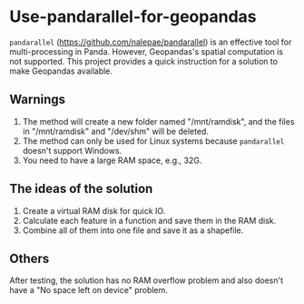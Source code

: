 # Use-pandarallel-for-geopandas
`pandarallel` (https://github.com/nalepae/pandarallel) is an effective tool for multi-processing in Panda. However, Geopandas's spatial computation is not supported. This project provides a quick instruction for a solution to make Geopandas available.

## Warnings
1. The method will create a new folder named "/mnt/ramdisk", and the files in "/mnt/ramdisk" and "/dev/shm" will be deleted. 
1. The method can only be used for Linux systems because `pandarallel` doesn't support Windows.
2. You need to have a large RAM space, e.g., 32G.
## The ideas of the solution
1. Create a virtual RAM disk for quick IO.
2. Calculate each feature in a function and save them in the RAM disk.
3. Combine all of them into one file and save it as a shapefile.
## Others
After testing, the solution has no RAM overflow problem and also doesn't have a "No space left on device" problem.

